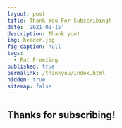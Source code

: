```yaml
---
layout: post
title: Thank You For Subscribing!
date: '2021-02-15'
description: Thank you!
img: header.jpg
fig-caption: null
tags:
  - Fat Freezing
published: true
permalink: /thankyou/index.html
hidden: true
sitemap: false
---
```

## Thanks for subscribing!
